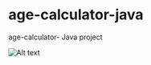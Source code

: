 # age-calculator-java
 age-calculator- Java project 

<img src="/path/to/برنامج يحسب العمر.JPG.jpg" alt="Alt text" title="Optional title">
